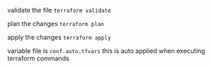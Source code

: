 validate the file
`terraform validate`

plan the changes
`terraform plan`

apply the changes
`terraform apply`

variable file is `conf.auto.tfvars`
this is auto applied when executing terraform commands
